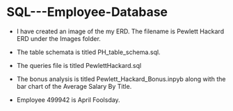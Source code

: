 # SQL---Employee-Database

- I have created an image of the my ERD.  The filename is Pewlett Hackard ERD under the Images folder.

- The table schemata is titled PH_table_schema.sql.

- The queries file is titled PewlettHackard.sql

- The bonus analysis is titled Pewlett_Hackard_Bonus.inpyb along with the bar chart of the Average Salary By Title.

-  Employee 499942 is April Foolsday.

